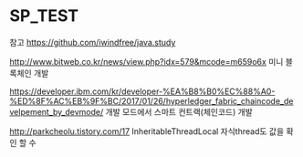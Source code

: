 # SP_TEST

참고 https://github.com/iwindfree/java.study


http://www.bitweb.co.kr/news/view.php?idx=579&mcode=m659o6x 미니 블록체인 개발

https://developer.ibm.com/kr/developer-%EA%B8%B0%EC%88%A0-%ED%8F%AC%EB%9F%BC/2017/01/26/hyperledger_fabric_chaincode_develpement_by_devmode/ 개발 모드에서 스마트 컨트랙(체인코드) 개발

http://parkcheolu.tistory.com/17 InheritableThreadLocal 자식thread도 값을 확인 할 수 
